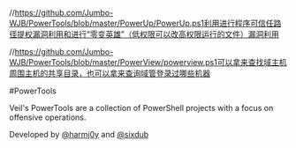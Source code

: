 //https://github.com/Jumbo-WJB/PowerTools/blob/master/PowerUp/PowerUp.ps1利用进行程序可信任路径提权漏洞利用和进行“零变英雄”（低权限可以改高权限运行的文件）漏洞利用

//https://github.com/Jumbo-WJB/PowerTools/blob/master/PowerView/powerview.ps1可以拿来查找域主机周围主机的共享目录，也可以拿来查询域管登录过哪些机器

#PowerTools

Veil's PowerTools are a collection of PowerShell projects with a focus
on offensive operations.

Developed by [@harmj0y](https://twitter.com/harmj0y) and [@sixdub](https://twitter.com/sixdub)
